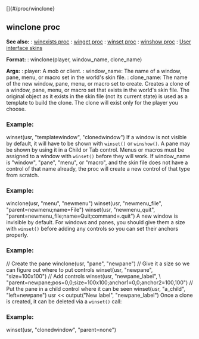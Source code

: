 []{#/proc/winclone}
  ## winclone proc
  **See also:**
  :   [winexists proc](ref/proc/winexists)
  :   [winget proc](ref/proc/winget)
  :   [winset proc](ref/proc/winset)
  :   [winshow proc](ref/proc/winshow)
  :   [User interface skins](ref/%7Bskin%7D)
  <!-- -->
  **Format:**
  :   winclone(player, window_name, clone_name)
  <!-- -->
  **Args:**
  :   player: A mob or client.
  :   window_name: The name of a window, pane, menu, or macro set in the
      world\'s skin file.
  :   clone_name: The name of the new window, pane, menu, or macro set to
      create.
  Creates a clone of a window, pane, menu, or macro set that exists in the
  world\'s skin file. The original object as it exists in the skin file
  (not its current state) is used as a template to build the clone. The
  clone will exist only for the player you choose.
  ### Example:
  winset(usr, \"templatewindow\", \"clonedwindow\")
  If a window is not visible by default, it will have to be shown with
  `winset()` or `winshow()`. A pane may be shown by using it in a Child or
  Tab control. Menus or macros must be assigned to a window with
  `winset()` before they will work.
  If window_name is \"window\", \"pane\", \"menu\", or \"macro\", and the
  skin file does not have a control of that name already, the proc will
  create a new control of that type from scratch.
  ### Example:
  winclone(usr, \"menu\", \"newmenu\") winset(usr, \"newmenu_file\",
  \"parent=newmenu;name=File\") winset(usr, \"newmenu_quit\",
  \"parent=newmenu_file;name=Quit;command=.quit\")
  A new window is invisible by default. For windows and panes, you should
  give them a size with `winset()` before adding any controls so you can
  set their anchors properly.
  ### Example:
  // Create the pane winclone(usr, \"pane\", \"newpane\") // Give it a
  size so we can figure out where to put controls winset(usr, \"newpane\",
  \"size=100x100\") // Add controls winset(usr, \"newpane_label\", \\
  \"parent=newpane;pos=0,0;size=100x100;anchor1=0,0;anchor2=100,100\") //
  Put the pane in a child control where it can be seen winset(usr,
  \"a_child\", \"left=newpane\") usr \<\< output(\"New label\",
  \"newpane_label\")
  Once a clone is created, it can be deleted via a `winset()` call:
  ### Example:
  winset(usr, \"clonedwindow\", \"parent=none\")